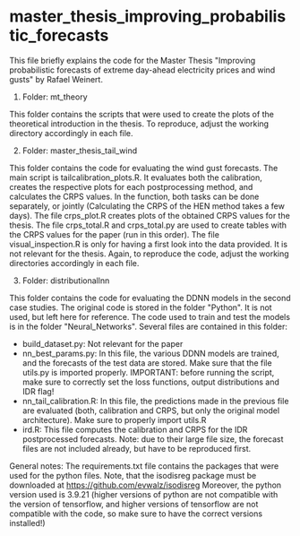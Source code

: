 # master_thesis_improving_probabilistic_forecasts

This file briefly explains the code for the Master Thesis "Improving probabilistic forecasts of extreme day-ahead electricity prices and wind gusts" by Rafael Weinert.

1. Folder: mt_theory

This folder contains the scripts that were used to create the plots of the theoretical introduction in the thesis. To reproduce, adjust the working directory accordingly in each file.

2. Folder: master_thesis_tail_wind

This folder contains the code for evaluating the wind gust forecasts. 
The main script is tailcalibration_plots.R. It evaluates both the calibration, creates the respective plots for each postprocessing method, and calculates the CRPS values. In the function, both tasks can be done separately, or jointly (Calculating the CRPS of the HEN method takes a few days).
The file crps_plot.R creates plots of the obtained CRPS values for the thesis.
The file crps_total.R and crps_total.py are used to create tables with the CRPS values for the paper (run in this order).
The file visual_inspection.R is only for having a first look into the data provided. It is not relevant for the thesis.
Again, to reproduce the code, adjust the working directories accordingly in each file.

3. Folder: distributionallnn

This folder contains the code for evaluating the DDNN models in the second case studies.
The original code is stored in the folder "Python". It is not used, but left here for reference.
The code used to train and test the models is in the folder "Neural_Networks". Several files are contained in this folder:
- build_dataset.py: Not relevant for the paper
- nn_best_params.py: In this file, the various DDNN models are trained, and the forecasts of the test data are stored. Make sure that the file utils.py is imported properly. IMPORTANT: before running the script, make sure to correctly set the loss functions, output distributions and IDR flag!
- nn_tail_calibration.R: In this file, the predictions made in the previous file are evaluated (both, calibration and CRPS, but only the original model architecture). Make sure to properly import utils.R
- ird.R: This file computes the calibration and CRPS for the IDR postprocessed forecasts. Note: due to their large file size, the forecast files are not included already, but have to be reproduced first.


General notes:
The requirements.txt file contains the packages that were used for the python files. Note, that the isodisreg package must be downloaded at https://github.com/evwalz/isodisreg 
Moreover, the python version used is 3.9.21 (higher versions of python are not compatible with the version of tensorflow, and higher versions of tensorflow are not compatible with the code, so make sure to have the correct versions installed!)